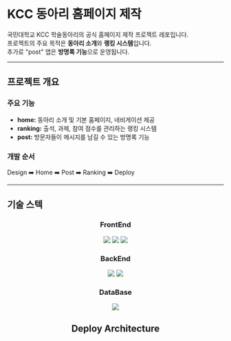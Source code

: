 # KCC 동아리 홈페이지 제작

국민대학교 KCC 학술동아리의 공식 홈페이지 제작 프로젝트 레포입니다.  
프로젝트의 주요 목적은 **동아리 소개**와 **랭킹 시스템**입니다.  
추가로 "post" 앱은 **방명록 기능**으로 운영됩니다.

---

## 프로젝트 개요

### 주요 기능
- **home:** 동아리 소개 및 기본 홈페이지, 네비게이션 제공
- **ranking:** 출석, 과제, 참여 점수를 관리하는 랭킹 시스템
- **post:** 방문자들이 메시지를 남길 수 있는 방명록 기능

### 개발 순서
Design ➡️ Home ➡️ Post ➡️ Ranking ➡️ Deploy

---

## 기술 스텍

<div align="center">

### FrontEnd  
<img src="https://img.shields.io/badge/HTML5-E34F26?style=for-the-badge&logo=html5&logoColor=white" />
<img src="https://img.shields.io/badge/CSS3-1572B6?style=for-the-badge&logo=css3&logoColor=white" />
<img src="https://img.shields.io/badge/JavaScript-F7DF1E?style=for-the-badge&logo=javascript&logoColor=black" />

### BackEnd
<img src="https://img.shields.io/badge/Python-3776AB?style=for-the-badge&logo=python&logoColor=white" />
<img src="https://img.shields.io/badge/Django-092E20?style=for-the-badge&logo=django&logoColor=white" />

### DataBase  
<img src="https://img.shields.io/badge/SQLite-003B57?style=for-the-badge&logo=sqlite&logoColor=white" />

## Deploy Architecture

</div>
